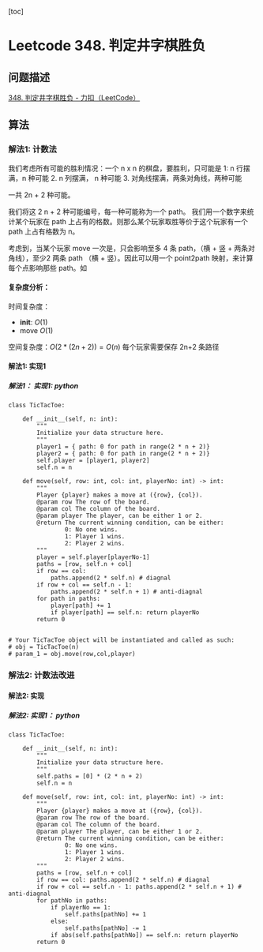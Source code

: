 
[toc]

# Leetcode 348. 判定井字棋胜负

## 问题描述

[348. 判定井字棋胜负 - 力扣（LeetCode）](https://leetcode-cn.com/problems/design-tic-tac-toe/)

## 算法

### 解法1: 计数法

我们考虑所有可能的胜利情况：一个 n x n 的棋盘，要胜利，只可能是
1: n 行摆满，n 种可能
2. n 列摆满， n 种可能
3. 对角线摆满，两条对角线，两种可能

一共 2n + 2 种可能。

我们将这 2 n + 2 种可能编号，每一种可能称为一个 path。
我们用一个数字来统计某个玩家在 path 上占有的格数。则那么某个玩家取胜等价于这个玩家有一个 path 上占有格数为 n。

考虑到，当某个玩家 move 一次是，只会影响至多 4 条 path，（横 + 竖 + 两条对角线），至少2 两条 path （横 + 竖）。因此可以用一个 point2path 映射，来计算每个点影响那些 path。如

#### 复杂度分析：

时间复杂度：
- __init__: $O(1)$
- move $O(1)$

空间复杂度：$O(2 * (2n + 2)) = O(n)$ 每个玩家需要保存 2n+2 条路径

#### 解法1: 实现1

##### 解法1： 实现1: python

```
class TicTacToe:

    def __init__(self, n: int):
        """
        Initialize your data structure here.
        """
        player1 = { path: 0 for path in range(2 * n + 2)}
        player2 = { path: 0 for path in range(2 * n + 2)}
        self.player = [player1, player2]
        self.n = n
        
    def move(self, row: int, col: int, playerNo: int) -> int:
        """
        Player {player} makes a move at ({row}, {col}).
        @param row The row of the board.
        @param col The column of the board.
        @param player The player, can be either 1 or 2.
        @return The current winning condition, can be either:
                0: No one wins.
                1: Player 1 wins.
                2: Player 2 wins.
        """
        player = self.player[playerNo-1]
        paths = [row, self.n + col]
        if row == col:
            paths.append(2 * self.n) # diagnal
        if row + col == self.n - 1:
            paths.append(2 * self.n + 1) # anti-diagnal
        for path in paths:
            player[path] += 1
            if player[path] == self.n: return playerNo
        return 0


# Your TicTacToe object will be instantiated and called as such:
# obj = TicTacToe(n)
# param_1 = obj.move(row,col,player)
```

### 解法2: 计数法改进

#### 解法2: 实现

##### 解法2: 实现1： python

```
class TicTacToe:

    def __init__(self, n: int):
        """
        Initialize your data structure here.
        """
        self.paths = [0] * (2 * n + 2)
        self.n = n
        
    def move(self, row: int, col: int, playerNo: int) -> int:
        """
        Player {player} makes a move at ({row}, {col}).
        @param row The row of the board.
        @param col The column of the board.
        @param player The player, can be either 1 or 2.
        @return The current winning condition, can be either:
                0: No one wins.
                1: Player 1 wins.
                2: Player 2 wins.
        """
        paths = [row, self.n + col]
        if row == col: paths.append(2 * self.n) # diagnal
        if row + col == self.n - 1: paths.append(2 * self.n + 1) # anti-diagnal
        for pathNo in paths:
            if playerNo == 1:
                self.paths[pathNo] += 1
            else:
                self.paths[pathNo] -= 1
            if abs(self.paths[pathNo]) == self.n: return playerNo
        return 0
```